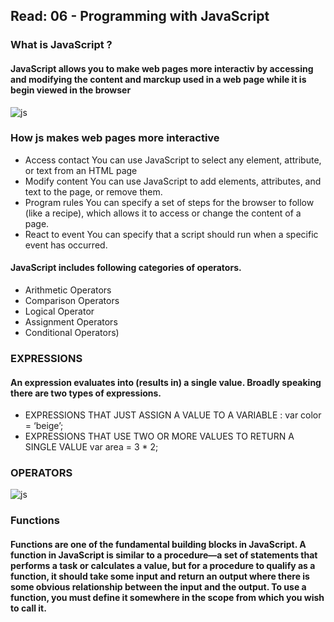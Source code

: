 ## Read: 06 - Programming with JavaScript
### What is JavaScript ?
#### JavaScript allows you to make web pages more interactiv by accessing and modifying the content and marckup used in a web page while it is begin viewed in the browser

![js](https://media.vlpt.us/images/soom/post/f3c5037c-207e-4620-a4ad-e3404946c861/6288755792019456.jpeg)



### How js makes web pages more interactive
* Access contact
You can use JavaScript to select any element, attribute, or text from an HTML page
* Modify content
You can use JavaScript to add elements, attributes, and text to the page, or remove them.
* Program rules
You can specify a set of steps for the browser to follow (like a recipe), which allows it to access or change the content of a page.
* React to event
You can specify that a script should run when a specific event has occurred.



#### JavaScript includes following categories of operators.

* Arithmetic Operators  
* Comparison Operators 
* Logical Operator
* Assignment Operators
* Conditional Operators)



### EXPRESSIONS
#### An expression evaluates into (results in) a single value. Broadly speaking there are two types of expressions.

* EXPRESSIONS THAT JUST ASSIGN A VALUE TO A VARIABLE : var color = ‘beige’;
* EXPRESSIONS THAT USE TWO OR MORE VALUES TO RETURN A SINGLE VALUE var area = 3 * 2;


### OPERATORS
![js](https://i.ytimg.com/vi/wFB-ywsNPwg/maxresdefault.jpg)


### Functions
#### Functions are one of the fundamental building blocks in JavaScript. A function in JavaScript is similar to a procedure—a set of statements that performs a task or calculates a value, but for a procedure to qualify as a function, it should take some input and return an output where there is some obvious relationship between the input and the output. To use a function, you must define it somewhere in the scope from which you wish to call it.